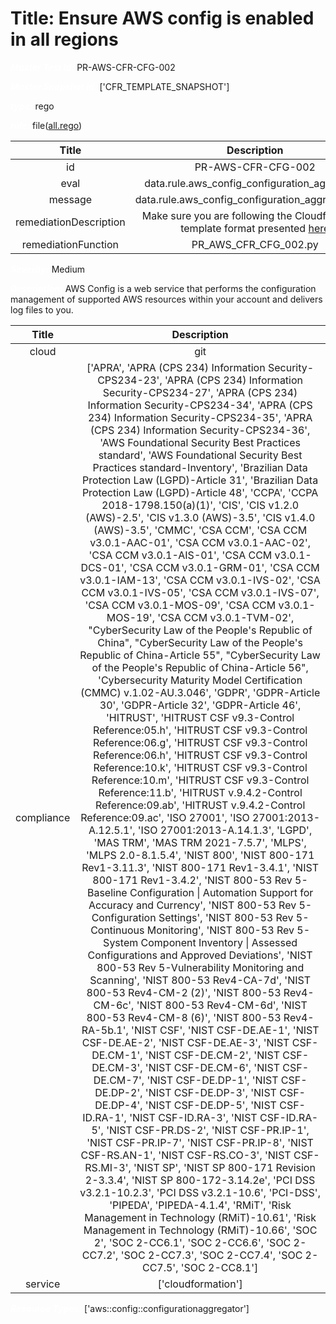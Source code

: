 



# Title: Ensure AWS config is enabled in all regions


***<font color="white">Master Test Id:</font>*** PR-AWS-CFR-CFG-002

***<font color="white">Master Snapshot Id:</font>*** ['CFR_TEMPLATE_SNAPSHOT']

***<font color="white">type:</font>*** rego

***<font color="white">rule:</font>*** file([all.rego])  
  
  
  
  

|Title|Description|
| :---: | :---: |
|id|PR-AWS-CFR-CFG-002|
|eval|data.rule.aws_config_configuration_aggregator|
|message|data.rule.aws_config_configuration_aggregator_err|
|remediationDescription|Make sure you are following the Cloudformation template format presented <a href='https://docs.aws.amazon.com/AWSCloudFormation/latest/UserGuide/aws-properties-config-configurationaggregator-accountaggregationsource.html#cfn-config-configurationaggregator-accountaggregationsource-allawsregions' target='_blank'>here</a>|
|remediationFunction|PR_AWS_CFR_CFG_002.py|


***<font color="white">Severity:</font>*** Medium

***<font color="white">Description:</font>*** AWS Config is a web service that performs the configuration management of supported AWS resources within your account and delivers log files to you.  
  
  

|Title|Description|
| :---: | :---: |
|cloud|git|
|compliance|['APRA', 'APRA (CPS 234) Information Security-CPS234-23', 'APRA (CPS 234) Information Security-CPS234-27', 'APRA (CPS 234) Information Security-CPS234-34', 'APRA (CPS 234) Information Security-CPS234-35', 'APRA (CPS 234) Information Security-CPS234-36', 'AWS Foundational Security Best Practices standard', 'AWS Foundational Security Best Practices standard-Inventory', 'Brazilian Data Protection Law (LGPD)-Article 31', 'Brazilian Data Protection Law (LGPD)-Article 48', 'CCPA', 'CCPA 2018-1798.150(a)(1)', 'CIS', 'CIS v1.2.0 (AWS)-2.5', 'CIS v1.3.0 (AWS)-3.5', 'CIS v1.4.0 (AWS)-3.5', 'CMMC', 'CSA CCM', 'CSA CCM v3.0.1-AAC-01', 'CSA CCM v3.0.1-AAC-02', 'CSA CCM v3.0.1-AIS-01', 'CSA CCM v3.0.1-DCS-01', 'CSA CCM v3.0.1-GRM-01', 'CSA CCM v3.0.1-IAM-13', 'CSA CCM v3.0.1-IVS-02', 'CSA CCM v3.0.1-IVS-05', 'CSA CCM v3.0.1-IVS-07', 'CSA CCM v3.0.1-MOS-09', 'CSA CCM v3.0.1-MOS-19', 'CSA CCM v3.0.1-TVM-02', "CyberSecurity Law of the People's Republic of China", "CyberSecurity Law of the People's Republic of China-Article 55", "CyberSecurity Law of the People's Republic of China-Article 56", 'Cybersecurity Maturity Model Certification (CMMC) v.1.02-AU.3.046', 'GDPR', 'GDPR-Article 30', 'GDPR-Article 32', 'GDPR-Article 46', 'HITRUST', 'HITRUST CSF v9.3-Control Reference:05.h', 'HITRUST CSF v9.3-Control Reference:06.g', 'HITRUST CSF v9.3-Control Reference:06.h', 'HITRUST CSF v9.3-Control Reference:10.k', 'HITRUST CSF v9.3-Control Reference:10.m', 'HITRUST CSF v9.3-Control Reference:11.b', 'HITRUST v.9.4.2-Control Reference:09.ab', 'HITRUST v.9.4.2-Control Reference:09.ac', 'ISO 27001', 'ISO 27001:2013-A.12.5.1', 'ISO 27001:2013-A.14.1.3', 'LGPD', 'MAS TRM', 'MAS TRM 2021-7.5.7', 'MLPS', 'MLPS 2.0-8.1.5.4', 'NIST 800', 'NIST 800-171 Rev1-3.11.3', 'NIST 800-171 Rev1-3.4.1', 'NIST 800-171 Rev1-3.4.2', 'NIST 800-53 Rev 5-Baseline Configuration \| Automation Support for Accuracy and Currency', 'NIST 800-53 Rev 5-Configuration Settings', 'NIST 800-53 Rev 5-Continuous Monitoring', 'NIST 800-53 Rev 5-System Component Inventory \| Assessed Configurations and Approved Deviations', 'NIST 800-53 Rev 5-Vulnerability Monitoring and Scanning', 'NIST 800-53 Rev4-CA-7d', 'NIST 800-53 Rev4-CM-2 (2)', 'NIST 800-53 Rev4-CM-6c', 'NIST 800-53 Rev4-CM-6d', 'NIST 800-53 Rev4-CM-8 (6)', 'NIST 800-53 Rev4-RA-5b.1', 'NIST CSF', 'NIST CSF-DE.AE-1', 'NIST CSF-DE.AE-2', 'NIST CSF-DE.AE-3', 'NIST CSF-DE.CM-1', 'NIST CSF-DE.CM-2', 'NIST CSF-DE.CM-3', 'NIST CSF-DE.CM-6', 'NIST CSF-DE.CM-7', 'NIST CSF-DE.DP-1', 'NIST CSF-DE.DP-2', 'NIST CSF-DE.DP-3', 'NIST CSF-DE.DP-4', 'NIST CSF-DE.DP-5', 'NIST CSF-ID.RA-1', 'NIST CSF-ID.RA-3', 'NIST CSF-ID.RA-5', 'NIST CSF-PR.DS-2', 'NIST CSF-PR.IP-1', 'NIST CSF-PR.IP-7', 'NIST CSF-PR.IP-8', 'NIST CSF-RS.AN-1', 'NIST CSF-RS.CO-3', 'NIST CSF-RS.MI-3', 'NIST SP', 'NIST SP 800-171 Revision 2-3.3.4', 'NIST SP 800-172-3.14.2e', 'PCI DSS v3.2.1-10.2.3', 'PCI DSS v3.2.1-10.6', 'PCI-DSS', 'PIPEDA', 'PIPEDA-4.1.4', 'RMiT', 'Risk Management in Technology (RMiT)-10.61', 'Risk Management in Technology (RMiT)-10.66', 'SOC 2', 'SOC 2-CC6.1', 'SOC 2-CC6.6', 'SOC 2-CC7.2', 'SOC 2-CC7.3', 'SOC 2-CC7.4', 'SOC 2-CC7.5', 'SOC 2-CC8.1']|
|service|['cloudformation']|


***<font color="white">Resource Types:</font>*** ['aws::config::configurationaggregator']


[all.rego]: https://github.com/prancer-io/prancer-compliance-test/tree/master/aws/iac/all.rego
